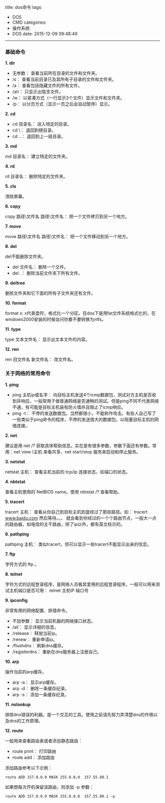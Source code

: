 title: dos命令
tags:
  - DOS
  - CMD
categories:
  - 操作系统
  - DOS
date: 2015-12-09 09:48:49
---

### 基础命令
**1. dir**

- 无参数： 查看当前所在目录的文件和文件夹。
- /s： 查看当前目录已及其所有子目录的文件和文件夹。
- /a： 查看包括隐藏文件的所有文件。
- /ah： 只显示出隐含文件。
- /w： 以紧凑方式（一行显示3个文件）显示文件和文件夹。
- /p： 以分页方式（显示一页之后会自动暂停）显示。

**2. cd**

- cd 目录名： 进入特定的目录。
- cd \： 退回到根目录。
- cd ..： 退回到上一级目录。

**3. md**

md 目录名： 建立特定的文件夹。

**4. rd**

rd 目录名： 删除特定的文件夹。

**5. cls**

清除屏幕。

**6. copy**

copy 路径\文件名 路径\文件名： 把一个文件拷贝到另一个地方。

**7. move**

move 路径\文件名 路径\文件名： 把一个文件移动到另一个地方。

**8. del**

del不能删除文件夹。

- del 文件名： 删除一个文件。
- del *.*： 删除当前文件夹下所有文件。

**9. deltree**

删除文件夹和它下面的所有子文件夹还有文件。

**10. format**

format x: x代表盘符，格式化一个分区。在dos下是用fat文件系统格式化的，在windows2000安装的时候会问你要不要转换为ntfs。

**11. type**

type 文本文件名： 显示出文本文件的内容。

**12. ren**

ren 旧文件名 新文件名： 改文件名。

### 关于网络的常用命令

**1. ping**

- ping 主机ip或名字： 向目标主机发送4个icmp数据包，测试对方主机是否收到并响应，一般常用于做普通网络是否通畅的测试。但是ping不同不代表网络不通，有可能是目标主机装有防火墙并且阻止了icmp响应。
- ping -t： 不停的发送数据包。当然都很小，不能称作攻击。有些人自己写了一些类似于ping命令的程序，不停的发送很大的数据包，以阻塞目标主机的网络连接。

**2. net**

建议是用 net /? 获取具体帮助信息。实在是有很多参数，参数下面还有参数。常用：net view \\主机 来看共享，net start/stop 服务来启动和停止服务。

**3. netstat**

netstat 主机： 查看主机当前的 tcp/ip 连接状态，如端口的状态。

**4. nbtstat**

查看主机使用的 NetBIOS name。使用 nbtstat /? 查看帮助。

**5. tracert**

tracert 主机： 查看从你自己到目标主机到底经过了那些路径。如： tracert www.baidu.com 然后等待。。。 就会看到你经过的一个个路由节点，一般大一点的路由器，如电信的主干路由，除了ip以外，都有英文标示的。

**6. pathping**

pathping 主机： 类似tracert，但可以显示一些tracert不能显示出来的信息。

**7. ftp**

字符方式的 ftp 。

**8. telnet**

字符方式的远程登录程序，是网络人员极其爱用的远程登录程序。一般可以用来测试主机端口是否可用：
telnet 主机IP 端口号

**9. ipconfig**

非常有用的网络配置、排错命令。

- 不加参数： 显示当前机器的网络接口状态。
- /all： 显示详细的信息。
- /release： 释放当前ip。
- /renew： 重新申请ip。
- /flushdns： 刷新dns缓存。
- /registerdns： 重新在dns服务器上注册自己。

**10. arp**

操作当前的arp缓存。

- arp -a： 显示arp缓存。
- arp -d： 删除一条缓存纪录。
- arp -s： 添加一条缓存纪录。

**11. nslookup**

排除dns错误的利器。是一个交互的工具。使用之前请先努力弄清楚dns的作用以及dns的工作原理。

**12. route**

一般用来查看路由表或者添加静态路由：

- route print： 打印路由
- route add： 添加路由

添加路由参考以下示例：

	route ADD 157.0.0.0 MASK 255.0.0.0  157.55.80.1

如果想每次开机保留该路由，则添加 -p 参数：

	route ADD 157.0.0.0 MASK 255.0.0.0  157.55.80.1 -p
